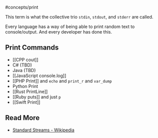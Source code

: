 #concepts/print

This term is what the collective trio `stdin`, `stdout`, and `stderr` are called.

Every language has a way of being able to print random text to console/output. And every developer has done this.
## Print Commands
- [[CPP cout]]
- C# (TBD)
- Java (TBD)
- [[JavaScript console.log]]
- [[PHP Print]] and `echo` and `print_r` and `var_dump`
- Python Print
- [[Rust PrintLine]]
- [[Ruby puts]] and just `p`
- [[Swift Print]]
## Read More
- [Standard Streams - Wikipedia](https://en.wikipedia.org/wiki/Standard_streams)